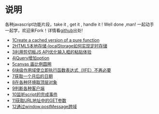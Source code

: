 #  说明

各种javascript功能片段，take it , get it , handle it ! Well done ,man!
一起动手一起学，欢迎来Fork！详情看[github](https://github.com/markbzhang/js-pure-code)出处!


+ [1Create a cached version of a pure function](https://github.com/markbzhang/js-pure-code/blob/master/demoa1.js)
+ [2HTML5本地存储-localStorage如何实现定时存储](https://github.com/markbzhang/js-pure-code/blob/master/demoa2.js)
+ [3利用剪切板JS API优化输入框的粘贴体验](https://github.com/markbzhang/js-pure-code/blob/master/demoa3.js)
+ [4jQuery增加option](https://github.com/markbzhang/js-pure-code/blob/master/demoa4.js)
+ [5canvas 画比例圆圈](https://github.com/markbzhang/js-pure-code/blob/master/demoa5.js)
+ [6块级作用域使立即执行函数表达式（IIFE）不再必要](https://github.com/markbzhang/js-pure-code/blob/master/demoa6.js)
+ [7获取一个月后的日期](https://github.com/markbzhang/js-pure-code/blob/master/demoa7.js)
+ [8在各种环境取顶层对象](https://github.com/markbzhang/js-pure-code/blob/master/demoa8.js)
+ [9判断各种客户端](https://github.com/markbzhang/js-pure-code/blob/master/demoa9.js)
+ [10监听script的完成事件](https://github.com/markbzhang/js-pure-code/blob/master/demoa10.js)
+ [11获取URL地址中的GET参数](https://github.com/markbzhang/js-pure-code/blob/master/demoa11.js)
+ [12通过window.postMessage跨域](http://www.zhangbing.club/images/file/postmessage.html)
